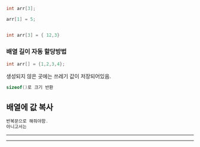 ```cpp
int arr[3];

arr[1] = 5;
```

```cpp

int arr[3] = { 12,3}
```

### 배열 길이 자동 할당방법

```cpp
int arr[] = {1,2,3,4};
```
생성되지 않은 곳에는 쓰레기 값이 저장되어있음.

```cpp
sizeof()로 크기 반환 
```
## 배열에 값 복사 

```cpp
반복문으로 해줘야함.
아니고서는
```


---
***

[foo]: http://example.com/
[Google]: http://google.com/
 